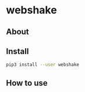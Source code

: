 # webshake


## About



## Install

```bash
pip3 install --user webshake
```

## How to use
```python
```
